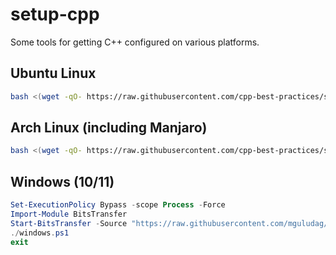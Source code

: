 # setup-cpp
Some tools for getting C++ configured on various platforms.

## Ubuntu Linux

```sh
bash <(wget -qO- https://raw.githubusercontent.com/cpp-best-practices/setup-cpp/main/ubuntu.sh)
```

## Arch Linux (including Manjaro)

```sh
bash <(wget -qO- https://raw.githubusercontent.com/cpp-best-practices/setup-cpp/main/arch-manjaro.sh)
```

## Windows (10/11)

```powershell
Set-ExecutionPolicy Bypass -scope Process -Force
Import-Module BitsTransfer
Start-BitsTransfer -Source "https://raw.githubusercontent.com/mguludag/setup-cpp/main/windows.ps1" -Destination $pwd/windows.ps1
./windows.ps1
exit
```
